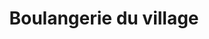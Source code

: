 ---
title: "Boulangerie du village"
url: /saint-donat-de-montcalm/boulangerie-du-village/
shop: Bäckerei
---